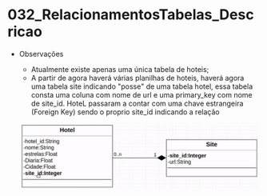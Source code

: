 # 032_RelacionamentosTabelas_Descricao

- Observações
    - Atualmente existe apenas uma única tabela de hoteis; 
    - A partir de agora haverá várias planilhas de hoteis, haverá agora uma tabela site indicando "posse" de uma tabela hotel, essa tabela consta uma coluna com nome de url e uma primary_key com nome de site_id. HoteL passaram a contar com uma chave estrangeira (Foreign Key) sendo o proprio site_id indicando a relação

    ![imagem](/img/about_me/0001.png)
